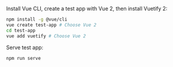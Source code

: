 Install Vue CLI, create a test app with Vue 2, then install Vuetify 2:
```sh
npm install -g @vue/cli
vue create test-app # Choose Vue 2
cd test-app
vue add vuetify # Choose Vue 2
```

Serve test app:
```sh
npm run serve
```